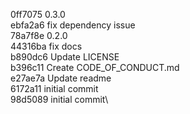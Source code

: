 0ff7075 0.3.0\
ebfa2a6 fix dependency issue\
78a7f8e 0.2.0\
44316ba fix docs\
b890dc6 Update LICENSE\
b396c11 Create CODE_OF_CONDUCT.md\
e27ae7a Update readme\
6172a11 initial commit\
98d5089 initial commit\
